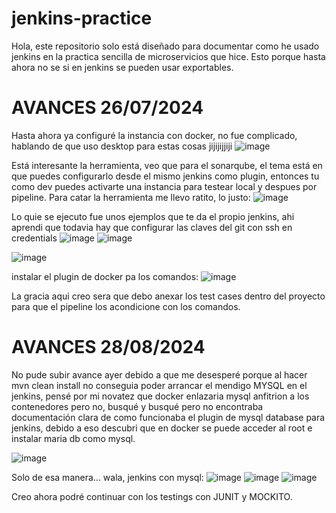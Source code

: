# jenkins-practice

Hola, este repositorio solo está diseñado para documentar como he usado jenkins en la practica
sencilla de microservicios que hice. Esto porque hasta ahora no se si en jenkins se pueden usar exportables.

# AVANCES 26/07/2024

Hasta ahora ya configuré la instancia con docker, no fue complicado, hablando de que uso desktop para estas cosas jijijijjiji
![image](https://github.com/user-attachments/assets/83825131-c36a-45b8-9998-0799c5472c46)

Está interesante la herramienta, veo que para el sonarqube, el tema está en que puedes configurarlo desde el mismo jenkins como plugin,
entonces tu como dev puedes activarte una instancia para testear local y despues por pipeline. Para catar la herramienta me llevo ratito, lo justo:
![image](https://github.com/user-attachments/assets/60f66089-9dd1-413e-89ee-eb1407d76f2b)

Lo quie se ejecuto fue unos ejemplos que te da el propio jenkins, ahi aprendi que todavia hay que configurar las claves del
git con ssh en credentials
![image](https://github.com/user-attachments/assets/925037a8-11ec-4c19-8b4a-0e6aac79db0d)
![image](https://github.com/user-attachments/assets/793bdc3e-2a30-48da-a231-85b8cdf060fa)

![image](https://github.com/user-attachments/assets/d0f8c4a3-8f1e-4bb8-a72c-812f1bda31fe)

instalar el plugin de docker pa los comandos:
![image](https://github.com/user-attachments/assets/1bfb955d-2218-4919-aab4-8b7f39aeb334)


La gracia aqui creo sera que debo anexar los test cases dentro del proyecto para que el pipeline los acondicione
con los comandos.


# AVANCES 28/08/2024

No pude subir avance ayer debido a que me desesperé porque al hacer mvn clean install no conseguia poder arrancar
el mendigo MYSQL en el jenkins, pensé por mi novatez que docker enlazaria mysql anfitrion a los contenedores pero no,
busqué y busqué pero no encontraba documentación clara de como funcionaba el plugin de mysql database
para jenkins, debido a eso descubri que en docker se puede acceder al root e instalar maria db como mysql.

![image](https://github.com/user-attachments/assets/c1a5e14f-372b-41cd-ba81-129c43fb5293)

Solo de esa manera... wala, jenkins con mysql:
![image](https://github.com/user-attachments/assets/d0874a38-c68e-4ca5-8db1-b9fb979d575e)
![image](https://github.com/user-attachments/assets/6d811ce5-fa03-4394-a6e8-a0b3335ef485)
![image](https://github.com/user-attachments/assets/5bf9b29d-2e41-4a0c-ae0a-9516e44d8984)


Creo ahora podré continuar con los testings con JUNIT y MOCKITO.


